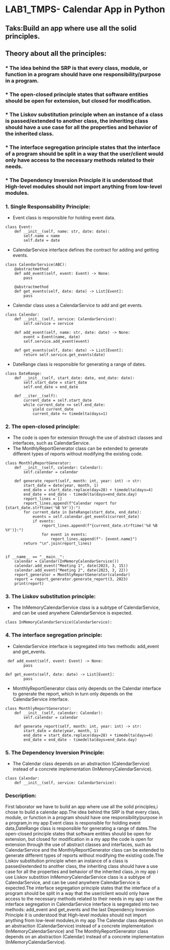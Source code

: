 # LAB1_TMPS- Calendar App in Python
## Taks:Build an app where use all the solid principles.
## Theory about all the principles:
### * The idea behind the SRP is that every class, module, or function in a program should have one responsibility/purpose in a program.

### * The open-closed principle states that software entities should be open for extension, but closed for modification.

### * The Liskov substitution principle when an instance of a class is passed/extended to another class, the inheriting class should have a use case for all the properties and behavior of the inherited class.

### * The interface segregation principle states that the interface of a program should be split in a way that the user/client would only have access to the necessary methods related to their needs.

### * The Dependency Inversion Principle it is understood that High-level modules should not import anything from low-level modules.

### 1. Single Responsability Principle:
- Event class is responsible for holding event data.
```
class Event:
    def __init__(self, name: str, date: date):
        self.name = name
        self.date = date
```
- CalendarService interface defines the contract for adding and getting events.
```
class CalendarService(ABC):
    @abstractmethod
    def add_event(self, event: Event) -> None:
        pass

    @abstractmethod
    def get_events(self, date: date) -> List[Event]:
        pass
```
- Calendar class uses a CalendarService to add and get events.
```
class Calendar:
    def __init__(self, service: CalendarService):
        self.service = service

    def add_event(self, name: str, date: date) -> None:
        event = Event(name, date)
        self.service.add_event(event)

    def get_events(self, date: date) -> List[Event]:
        return self.service.get_events(date)
```
- DateRange class is responsible for generating a range of dates.
```
class DateRange:
    def __init__(self, start_date: date, end_date: date):
        self.start_date = start_date
        self.end_date = end_date

    def __iter__(self):
        current_date = self.start_date
        while current_date <= self.end_date:
            yield current_date
            current_date += timedelta(days=1)
```
### 2. The open-closed principle:
- The code is open for extension through the use of abstract classes and interfaces, such as CalendarService.
- The MonthlyReportGenerator class can be extended to generate different types of reports without modifying the existing code.
```
class MonthlyReportGenerator:
    def __init__(self, calendar: Calendar):
        self.calendar = calendar

    def generate_report(self, month: int, year: int) -> str:
        start_date = date(year, month, 1)
        end_date = start_date.replace(day=28) + timedelta(days=4)
        end_date = end_date - timedelta(days=end_date.day)
        report_lines = []
        report_lines.append(f"Calendar report for {start_date.strftime('%B %Y')}:")
        for current_date in DateRange(start_date, end_date):
            events = self.calendar.get_events(current_date)
            if events:
                report_lines.append(f"{current_date.strftime('%d %B %Y')}:")
                for event in events:
                    report_lines.append(f"- {event.name}")
        return "\n".join(report_lines)


if __name__ == "__main__":
    calendar = Calendar(InMemoryCalendarService())
    calendar.add_event("Meeting 1", date(2023, 3, 15))
    calendar.add_event("Meeting 2", date(2023, 3, 22))
    report_generator = MonthlyReportGenerator(calendar)
    report = report_generator.generate_report(3, 2023)
    print(report)
```
### 3. The Liskov substitution principle:
- The InMemoryCalendarService class is a subtype of CalendarService, and can be used anywhere CalendarService is expected.
```
class InMemoryCalendarService(CalendarService):
```
### 4. The interface segregation principle:
- CalendarService interface is segregated into two methods: add_event and get_events.
```
 def add_event(self, event: Event) -> None:
        pass
```
```
def get_events(self, date: date) -> List[Event]:
        pass
```
- MonthlyReportGenerator class only depends on the Calendar interface to generate the report, which in turn only depends on the CalendarService interface.
```
class MonthlyReportGenerator:
    def __init__(self, calendar: Calendar):
        self.calendar = calendar

    def generate_report(self, month: int, year: int) -> str:
        start_date = date(year, month, 1)
        end_date = start_date.replace(day=28) + timedelta(days=4)
        end_date = end_date - timedelta(days=end_date.day)
```
### 5. The Dependency Inversion Principle:
- The Calendar class depends on an abstraction (CalendarService) instead of a concrete implementation (InMemoryCalendarService).
```
class Calendar:
    def __init__(self, service: CalendarService):
```


### Description:
First laborator we have to build an app where use all the solid principles,i chose to build a calendar app.The idea behind the SRP is that every class, module, or function in a program should have one responsibility/purpose in a program,in my app Event class is responsible for holding event data,DateRange class is responsible for generating a range of dates.The open-closed principle states that software entities should be open for extension, but closed for modification in a my app the code is open for extension through the use of abstract classes and interfaces, such as CalendarService and the MonthlyReportGenerator class can be extended to generate different types of reports without modifying the existing code.The Liskov substitution principle when an instance of a class is passed/extended to another class, the inheriting class should have a use case for all the properties and behavior of the inherited class.,in my app i use Liskov substition InMemoryCalendarService class is a subtype of CalendarService, and can be used anywhere CalendarService is expected.The interface segregation principle states that the interface of a program should be split in a way that the user/client would only have access to the necessary methods related to their needs in my app i use the interface segregation in CalendarService interface is segregated into two methods: add_event and get_events and the last Dependency Inversion Principle it is understood that High-level modules should not import anything from low-level modules,in my app  The Calendar class depends on an abstraction (CalendarService) instead of a concrete implementation (InMemoryCalendarService) and The MonthlyReportGenerator class depends on an abstraction (Calendar) instead of a concrete implementation (InMemoryCalendarService).
  
